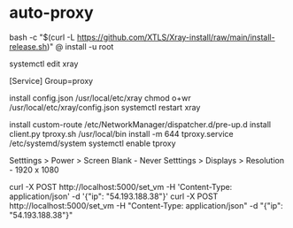 # auto-proxy

bash -c "$(curl -L https://github.com/XTLS/Xray-install/raw/main/install-release.sh)" @ install -u root

systemctl edit xray

[Service]
Group=proxy

install config.json /usr/local/etc/xray
chmod o+wr /usr/local/etc/xray/config.json
systemctl restart xray

install custom-route /etc/NetworkManager/dispatcher.d/pre-up.d
install client.py tproxy.sh /usr/local/bin
install -m 644 tproxy.service /etc/systemd/system
systemctl enable tproxy

Setttings > Power > Screen Blank - Never
Setttings > Displays > Resolution - 1920 x 1080

curl -X POST http://localhost:5000/set_vm -H 'Content-Type: application/json' -d '{"ip": "54.193.188.38"}'
curl -X POST http://localhost:5000/set_vm -H "Content-Type: application/json" -d "{\"ip\": \"54.193.188.38\"}"
